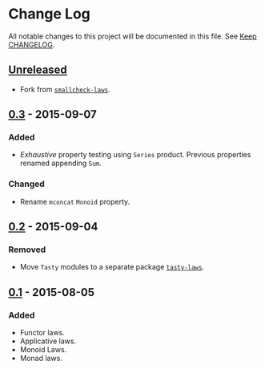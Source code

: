 # Change Log
All notable changes to this project will be documented in this file. See [Keep
CHANGELOG](http://keepachangelog.com/).

## [Unreleased][unreleased]
- Fork from [`smallcheck-laws`](https://github.com/jdnavarro/smallcheck-laws).

## [0.3] - 2015-09-07
### Added
- *Exhaustive* property testing using `Series` product. Previous
  properties renamed appending `Sum`.

### Changed
- Rename `mconcat` `Monoid` property.

## [0.2] - 2015-09-04
### Removed
- Move `Tasty` modules to a separate package
  [`tasty-laws`](https://hackage.haskell.org/package/tasty-laws).

## [0.1] - 2015-08-05
### Added
- Functor laws.
- Applicative laws.
- Monoid Laws.
- Monad laws.

[unreleased]: https://github.com/jdnavarro/laws/compare/v0.3...HEAD
[0.3]: https://github.com/jdnavarro/laws/compare/v0.2...v0.3
[0.2]: https://github.com/jdnavarro/laws/compare/v0.1...v0.2
[0.1]: https://github.com/jdnavarro/laws/compare/bf1caa...v0.1
